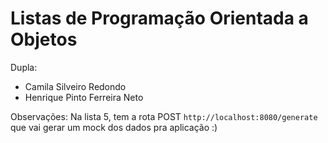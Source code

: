 # Listas de Programação Orientada a Objetos

Dupla:
- Camila Silveiro Redondo
- Henrique Pinto Ferreira Neto

Observações:
Na lista 5, tem a rota POST `http://localhost:8080/generate` que vai gerar um mock dos dados pra aplicação :)